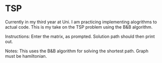 # TSP
Currently in my third year at Uni. I am practicing implementing alogrithms to actual code. This is my take on the TSP problem using the B&B algorithm.

Instructions:
Enter the matrix, as prompted. Solution path should then print out.

Notes:
This uses the B&B algorithm for solving the shortest path. Graph must be hamiltonian. 
